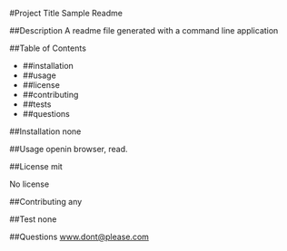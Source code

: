 #Project Title
Sample Readme

##Description
A readme file generated with a command line application

##Table of Contents
- ##installation
- ##usage
- ##license
- ##contributing
- ##tests
- ##questions

##Installation
none

##Usage
openin browser, read.

##License
mit

No license

##Contributing
any

##Test
none

##Questions
www.dont@please.com